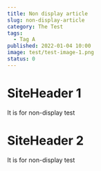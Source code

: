 ```yaml
---
title: Non display article
slug: non-display-article
category: The Test
tags:
  - Tag A
published: 2022-01-04 10:00
image: test/test-image-1.png
status: 0
---
```


# SiteHeader 1
It is for non-display test

# SiteHeader 2
It is for non-display test

